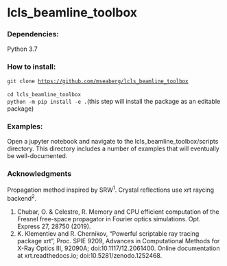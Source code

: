 # lcls_beamline_toolbox
 
### Dependencies:
Python 3.7

### How to install:

<code>git clone https://github.com/mseaberg/lcls_beamline_toolbox </code>  
<code>cd lcls_beamline_toolbox </code>  
<code>python -m pip install -e .</code>(this step will install the package as an editable package)

### Examples:

Open a jupyter notebook and navigate to the lcls_beamline_toolbox/scripts directory. This directory includes a 
number of examples that will eventually be well-documented.

### Acknowledgments

Propagation method inspired by SRW<sup>1</sup>. Crystal reflections use xrt raycing backend<sup>2</sup>.

1. Chubar, O. & Celestre, R. Memory and CPU efficient computation of the Fresnel free-space propagator in 
Fourier optics simulations. Opt. Express 27, 28750 (2019).
2. K. Klementiev and R. Chernikov, “Powerful scriptable ray tracing package xrt”, Proc. SPIE 9209, Advances
 in Computational Methods for X-Ray Optics III, 92090A; doi:10.1117/12.2061400. Online documentation at 
 xrt.readthedocs.io; doi:10.5281/zenodo.1252468.